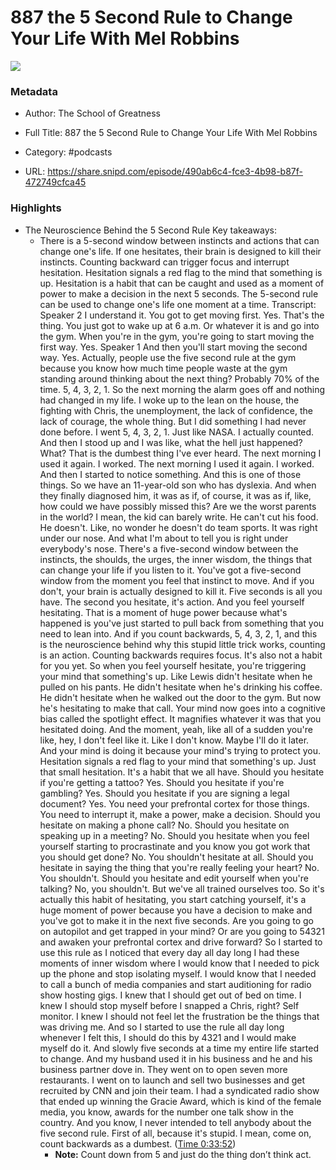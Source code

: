 # 887 the 5 Second Rule to Change Your Life With Mel Robbins

![](https://wsrv.nl/?url=https%3A%2F%2Fimage.simplecastcdn.com%2Fimages%2F66a92839-6dce-416e-906d-9362eb76bfed%2F000bc2d0-03f7-4b10-a4a4-c4d687b25002%2F3000x3000%2F451fdbbec0fc179970adc9f7ab2a9fd82921aa5dc5fcd8f07af1223f642a6fe0066d4d173bfb5a5371c1db159f7b9710814d74047a883038e8ccbbb7f960454b.jpg%3Faid%3Drss_feed&w=100&h=100)

### Metadata

- Author: The School of Greatness
- Full Title: 887 the 5 Second Rule to Change Your Life With Mel Robbins
- Category: #podcasts



- URL: https://share.snipd.com/episode/490ab6c4-fce3-4b98-b87f-472749cfca45

### Highlights

- The Neuroscience Behind the 5 Second Rule
  Key takeaways:
  - There is a 5-second window between instincts and actions that can change one's life. If one hesitates, their brain is designed to kill their instincts. Counting backward can trigger focus and interrupt hesitation. Hesitation signals a red flag to the mind that something is up. Hesitation is a habit that can be caught and used as a moment of power to make a decision in the next 5 seconds. The 5-second rule can be used to change one's life one moment at a time.
  Transcript:
  Speaker 2
  I understand it. You got to get moving first. Yes. That's the thing. You just got to wake up at 6 a.m. Or whatever it is and go into the gym. When you're in the gym, you're going to start moving the first way. Yes.
  Speaker 1
  And then you'll start moving the second way. Yes. Actually, people use the five second rule at the gym because you know how much time people waste at the gym standing around thinking about the next thing? Probably 70% of the time. 5, 4, 3, 2, 1. So the next morning the alarm goes off and nothing had changed in my life. I woke up to the lean on the house, the fighting with Chris, the unemployment, the lack of confidence, the lack of courage, the whole thing. But I did something I had never done before. I went 5, 4, 3, 2, 1. Just like NASA. I actually counted. And then I stood up and I was like, what the hell just happened? What? That is the dumbest thing I've ever heard. The next morning I used it again. I worked. The next morning I used it again. I worked. And then I started to notice something. And this is one of those things. So we have an 11-year-old son who has dyslexia. And when they finally diagnosed him, it was as if, of course, it was as if, like, how could we have possibly missed this? Are we the worst parents in the world? I mean, the kid can barely write. He can't cut his food. He doesn't. Like, no wonder he doesn't do team sports. It was right under our nose. And what I'm about to tell you is right under everybody's nose. There's a five-second window between the instincts, the shoulds, the urges, the inner wisdom, the things that can change your life if you listen to it. You've got a five-second window from the moment you feel that instinct to move. And if you don't, your brain is actually designed to kill it. Five seconds is all you have. The second you hesitate, it's action. And you feel yourself hesitating. That is a moment of huge power because what's happened is you've just started to pull back from something that you need to lean into. And if you count backwards, 5, 4, 3, 2, 1, and this is the neuroscience behind why this stupid little trick works, counting is an action. Counting backwards requires focus. It's also not a habit for you yet. So when you feel yourself hesitate, you're triggering your mind that something's up. Like Lewis didn't hesitate when he pulled on his pants. He didn't hesitate when he's drinking his coffee. He didn't hesitate when he walked out the door to the gym. But now he's hesitating to make that call. Your mind now goes into a cognitive bias called the spotlight effect. It magnifies whatever it was that you hesitated doing. And the moment, yeah, like all of a sudden you're like, hey, I don't feel like it. Like I don't know. Maybe I'll do it later. And your mind is doing it because your mind's trying to protect you. Hesitation signals a red flag to your mind that something's up. Just that small hesitation. It's a habit that we all have. Should you hesitate if you're getting a tattoo? Yes. Should you hesitate if you're gambling? Yes. Should you hesitate if you are signing a legal document? Yes. You need your prefrontal cortex for those things. You need to interrupt it, make a power, make a decision. Should you hesitate on making a phone call? No. Should you hesitate on speaking up in a meeting? No. Should you hesitate when you feel yourself starting to procrastinate and you know you got work that you should get done? No. You shouldn't hesitate at all. Should you hesitate in saying the thing that you're really feeling your heart? No. You shouldn't. Should you hesitate and edit yourself when you're talking? No, you shouldn't. But we've all trained ourselves too. So it's actually this habit of hesitating, you start catching yourself, it's a huge moment of power because you have a decision to make and you've got to make it in the next five seconds. Are you going to go on autopilot and get trapped in your mind? Or are you going to 54321 and awaken your prefrontal cortex and drive forward? So I started to use this rule as I noticed that every day all day long I had these moments of inner wisdom where I would know that I needed to pick up the phone and stop isolating myself. I would know that I needed to call a bunch of media companies and start auditioning for radio show hosting gigs. I knew that I should get out of bed on time. I knew I should stop myself before I snapped a Chris, right? Self monitor. I knew I should not feel let the frustration be the things that was driving me. And so I started to use the rule all day long whenever I felt this, I should do this by 4321 and I would make myself do it. And slowly five seconds at a time my entire life started to change. And my husband used it in his business and he and his business partner dove in. They went on to open seven more restaurants. I went on to launch and sell two businesses and get recruited by CNN and join their team. I had a syndicated radio show that ended up winning the Gracie Award, which is kind of the female media, you know, awards for the number one talk show in the country. And you know, I never intended to tell anybody about the five second rule. First of all, because it's stupid. I mean, come on, count backwards as a dumbest. ([Time 0:33:52](https://share.snipd.com/snip/7ca7873e-baf7-4f19-a1b4-ce193d4c6507))
    - **Note:** Count down from 5 and just do the thing don’t think act.
